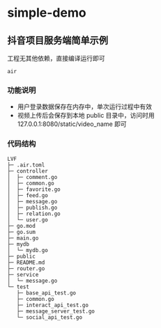 # simple-demo

## 抖音项目服务端简单示例

工程无其他依赖，直接编译运行即可

```shell
air
```

### 功能说明

* 用户登录数据保存在内存中，单次运行过程中有效
* 视频上传后会保存到本地 public 目录中，访问时用 127.0.0.1:8080/static/video_name 即可

### 代码结构

```
LVF
├─ .air.toml
├─ controller
│  ├─ comment.go
│  ├─ common.go
│  ├─ favorite.go
│  ├─ feed.go
│  ├─ message.go
│  ├─ publish.go
│  ├─ relation.go
│  └─ user.go
├─ go.mod
├─ go.sum
├─ main.go
├─ mydb
│  └─ mydb.go
├─ public
├─ README.md
├─ router.go
├─ service
│  └─ message.go
└─ test
   ├─ base_api_test.go
   ├─ common.go
   ├─ interact_api_test.go
   ├─ message_server_test.go
   └─ social_api_test.go

```
